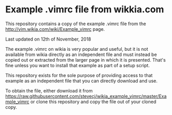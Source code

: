 # Example .vimrc file from wikkia.com

This repository contains a copy of the example .vimrc file from the 
http://vim.wikia.com/wiki/Example_vimrc page.

Last updated on 12th of November, 2018

The example .vimrc on wikia is very popular and useful, but it is not
available from wikia directly as an independent file and must instead be
copied out or extracted from the larger page in which it is presented.
That's fine unless you want to install that example as part of a setup
script.

This repository exists for the sole purpose of providing access to that
example as an independent file that you can directly download and use.

To obtain the file, either download it from
https://raw.githubusercontent.com/stevecj/wikia_example_vimrc/master/Example_vimrc
or clone this repository and copy the file out of your cloned copy.
